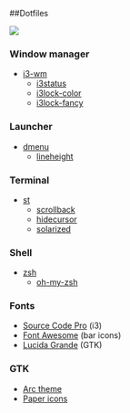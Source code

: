 ##Dotfiles

![](https://cloud.githubusercontent.com/assets/12384784/16828732/e440c592-4992-11e6-8a3c-160a0c299f4c.png)

### Window manager
- [i3-wm](https://i3wm.org/)
  - [i3status](https://i3wm.org/i3status/)
  - [i3lock-color](https://github.com/eBrnd/i3lock-color)
  - [i3lock-fancy](https://github.com/meskarune/i3lock-fancy)

### Launcher
- [dmenu](http://tools.suckless.org/dmenu/)
  - [lineheight](http://tools.suckless.org/dmenu/patches/line-height)

### Terminal
- [st](st.suckless.org)
  - [scrollback](http://st.suckless.org/patches/scrollback)
  - [hidecursor](http://st.suckless.org/patches/hidecursor)
  - [solarized](http://st.suckless.org/patches/solarized)

### Shell
- [zsh](http://www.zsh.org/)
  - [oh-my-zsh](https://github.com/robbyrussell/oh-my-zsh)

### Fonts
- [Source Code Pro](https://github.com/adobe-fonts/source-code-pro) (i3)
- [Font Awesome](http://fontawesome.io/) (bar icons)
- [Lucida Grande](https://aur.archlinux.org/packages/ttf-mac-fonts/) (GTK)

### GTK
- [Arc theme](https://github.com/horst3180/arc-theme)
- [Paper icons](https://snwh.org/paper/icons)
